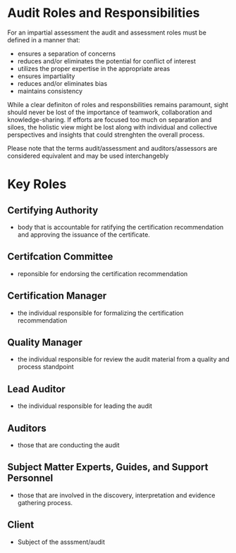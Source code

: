 # Audit Roles and Responsibilities
For an impartial assessment the audit and assessment roles must be defined in a manner that:
* ensures a separation of concerns
* reduces and/or eliminates the potential for conflict of interest
* utilizes the proper expertise in the appropriate areas
* ensures impartiality
* reduces and/or eliminates bias
* maintains consistency

While a clear definiton of roles and responsbilities remains paramount, sight should never be lost of the importance of teamwork, collaboration and knowledge-sharing. If efforts are focused too much on separation and siloes, the holistic view might be lost along with individual and collective perspectives and insights that could strenghten the overall process.

Please note that the terms audit/assessment and auditors/assessors are considered equivalent and may be used interchangebly

# Key Roles

## Certifying Authority
* body that is accountable for ratifying the certification recommendation and approving the issuance of the certificate.

## Certifcation Committee
* reponsible for endorsing the certification recommendation

## Certification Manager
* the individual responsible for formalizing the certification recommendation

## Quality Manager
* the individual responsible for review the audit material from a quality and process standpoint

## Lead Auditor
* the individual responsible for leading the audit

## Auditors 
* those that are conducting the audit

## Subject Matter Experts, Guides, and Support Personnel
* those that are involved in the discovery, interpretation and evidence gathering process.

## Client
* Subject of the asssment/audit



















